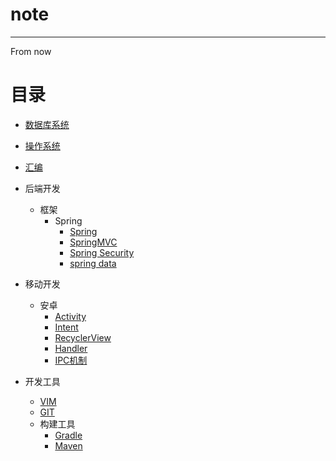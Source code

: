 # note
---
From now
# 目录
- [数据库系统](./数据库系统/nav.md)
- [操作系统](./操作系统/nav.md)
- [汇编](./汇编.md)
- 后端开发
    - 框架
        - Spring
            - [Spring](./后端开发/框架/Spring/nav.md)
            - [SpringMVC](./后端开发/框架/SpringMVC/nav.md)
            - [Spring Security](./后端开发/框架/SpringSecurity/nav.md)
            - [spring data](./后端开发/框架/SpringData/nav.md)

- 移动开发
  - 安卓
    - [Activity](./移动开发/安卓/Activity.md)
    - [Intent](./移动开发/安卓/Intent.md)
    - [RecyclerView](./移动开发/安卓/RecyclerView.md)
    - [Handler](./移动开发/安卓/handler.md)
    - [IPC机制](./移动开发/安卓/IPC机制.md)
- 开发工具
    - [VIM](./开发工具/vim/vim.md)
    - [GIT](./开发工具/git.md)
    - 构建工具
        - [Gradle](./开发工具/构建工具/gradle.md)
        - [Maven](./开发工具/构建工具/maven.md)
    

